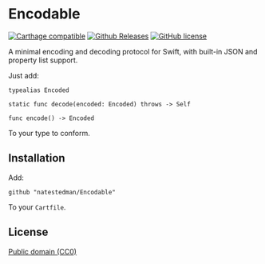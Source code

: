 # Encodable

[![Carthage compatible](https://img.shields.io/badge/Carthage-compatible-4BC51D.svg?style=flat)](https://github.com/Carthage/Carthage) [![Github Releases](https://img.shields.io/github/downloads/atom/atom/latest/total.svg)](https://github.com/natestedman/Encodable/releases) [![GitHub license](https://img.shields.io/github/license/mashape/apistatus.svg)](https://creativecommons.org/publicdomain/zero/1.0/)

A minimal encoding and decoding protocol for Swift, with built-in JSON and property list support.

Just add:

    typealias Encoded

    static func decode(encoded: Encoded) throws -> Self

    func encode() -> Encoded

To your type to conform.

## Installation

Add:

    github "natestedman/Encodable"

To your `Cartfile`.

## License

[Public domain (CC0)](https://creativecommons.org/publicdomain/zero/1.0/)